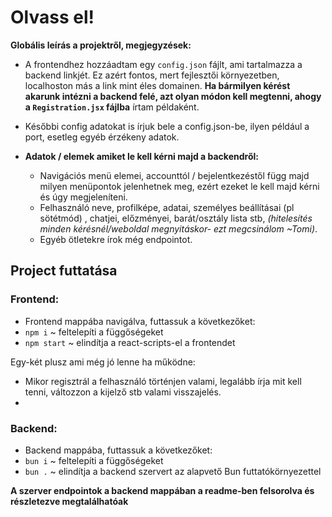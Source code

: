 # Olvass el!
__Globális leírás a projektről, megjegyzések:__

- A frontendhez hozzáadtam egy `config.json` fájlt, ami tartalmazza a backend linkjét. Ez azért fontos, mert fejlesztői környezetben, localhoston más a link mint éles domainen. **Ha bármilyen kérést akarunk intézni a backend felé, azt olyan módon kell megtenni, ahogy a `Registration.jsx` fájlba** írtam példaként. 

- Későbbi config adatokat is írjuk bele a config.json-be, ilyen például a port, esetleg egyéb érzékeny adatok.

- **Adatok / elemek amiket le kell kérni majd a backendről:**
    - Navigációs menü elemei, accounttól / bejelentkezéstől függ majd milyen menüpontok jelenhetnek meg, ezért ezeket le kell majd kérni és úgy megjeleníteni.
    - Felhasználó neve, profilképe, adatai, személyes beállításai (pl sötétmód) , chatjei, előzményei, barát/osztály lista stb, *(hitelesítés minden kérésnél/weboldal megnyitáskor- ezt megcsinálom ~Tomi)*.
    - Egyéb ötletekre írok még endpointot.

## Project futtatása
### Frontend:
- Frontend mappába navigálva, futtassuk a következőket:
- `npm i` ~ feltelepíti a függőségeket
- `npm start` ~ elindítja a react-scripts-el a frontendet

Egy-két plusz ami még jó lenne ha működne:
- Mikor regisztrál a felhasználó történjen valami, legalább írja mit kell tenni, változzon a kijelző stb valami visszajelés.
- 

### Backend:
- Backend mappába, futtassuk a következőket:
- `bun i` ~ feltelepíti a függőségeket
- `bun .` ~ elindítja a backend szervert az alapvető Bun futtatókörnyezettel

**A szerver endpointok a backend mappában a readme-ben felsorolva és részletezve megtalálhatóak**
